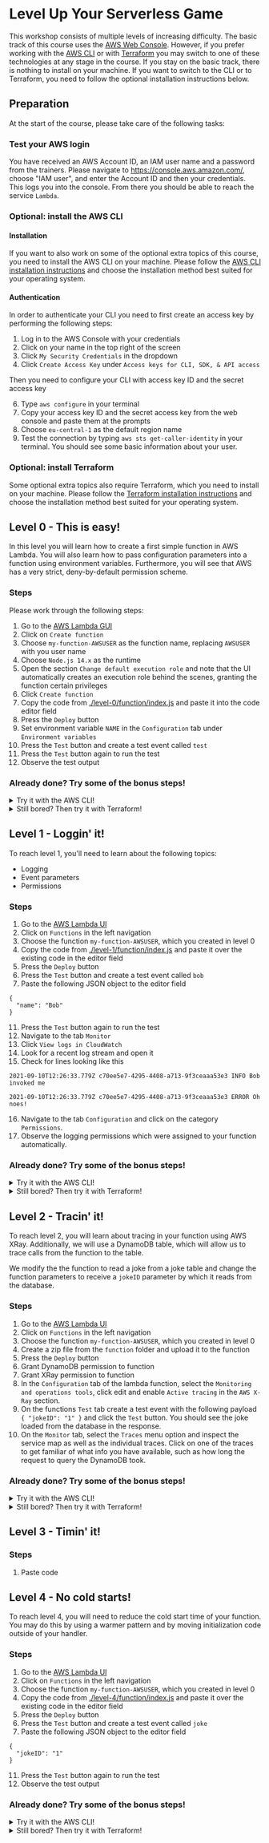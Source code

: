 # Level Up Your Serverless Game

This workshop consists of multiple levels of increasing difficulty. The basic track of this course uses the [AWS Web Console](https://console.aws.amazon.com/). However, if you prefer working with the [AWS CLI](https://aws.amazon.com/cli/) or with [Terraform](https://www.terraform.io/) you may switch to one of these technologies at any stage in the course. If you stay on the basic track, there is nothing to install on your machine. If you want to switch to the CLI or to Terraform, you need to follow the optional installation instructions below.

## Preparation

At the start of the course, please take care of the following tasks:

### Test your AWS login

You have received an AWS Account ID, an IAM user name and a password from the trainers. Please navigate to <https://console.aws.amazon.com/>, choose "IAM user", and enter the Account ID and then your credentials. This logs you into the console. From there you should be able to reach the service `Lambda`.

### Optional: install the AWS CLI

#### Installation

If you want to also work on some of the optional extra topics of this course, you need to install the AWS CLI on your machine. Please follow the [AWS CLI installation instructions](https://docs.aws.amazon.com/cli/latest/userguide/cli-chap-install.html) and choose the installation method best suited for your operating system.

#### Authentication

In order to authenticate your CLI you need to first create an access key by performing the following steps:

1. Log in to the AWS Console with your credentials
2. Click on your name in the top right of the screen
3. Click `My Security Credentials` in the dropdown
4. Click `Create Access Key` under `Access keys for CLI, SDK, & API access`

Then you need to configure your CLI with access key ID and the secret access key

6. Type `aws configure` in your terminal
7. Copy your access key ID and the secret access key from the web console and paste them at the prompts
8. Choose `eu-central-1` as the default region name
9. Test the connection by typing `aws sts get-caller-identity` in your terminal. You should see some basic information about your user.

### Optional: install Terraform

Some optional extra topics also require Terraform, which you need to install on your machine. Please follow the [Terraform installation instructions](https://learn.hashicorp.com/tutorials/terraform/install-cli) and choose the installation method best suited for your operating system.

## Level 0 - This is easy!

In this level you will learn how to create a first simple function in AWS Lambda. You will also learn how to pass configuration parameters into a function using environment variables. Furthermore, you will see that AWS has a very strict, deny-by-default permission scheme.

### Steps

Please work through the following steps:

1. Go to the [AWS Lambda GUI](https://console.aws.amazon.com/lambda)
1. Click on `Create function`
1. Choose `my-function-AWSUSER` as the function name, replacing `AWSUSER` with you user name
1. Choose `Node.js 14.x` as the runtime
1. Open the section `Change default execution role` and note that the UI automatically creates an execution role behind the scenes, granting the function certain privileges
1. Click `Create function`
1. Copy the code from [./level-0/function/index.js](https://github.com/bespinian/serverless-workshop/blob/main/level-0/function/index.js) and paste it into the code editor field
1. Press the `Deploy` button
1. Set environment variable `NAME` in the `Configuration` tab under `Environment variables`
1. Press the `Test` button and create a test event called `test`
1. Press the `Test` button again to run the test
1. Observe the test output

### Already done? Try some of the bonus steps!

<details>
  <summary>Try it with the AWS CLI!</summary>

1. Set the AWSUSER environment variable.

```
export AWSUSER=<your AWS username>
```

2. Create an execution role which will allow Lambda functions to access AWS resources:

```
aws iam create-role --role-name lambda-exec-"$AWSUSER" --assume-role-policy-document '{"Version": "2012-10-17","Statement": [{ "Effect": "Allow", "Principal": {"Service": "lambda.amazonaws.com"}, "Action": "sts:AssumeRole"}]}'
```

3. Grant certain permissions to your newly created role. The managed policy `AWSLambdaBasicExecutionRole` has the permissions needed to write logs to CloudWatch:

```
aws iam attach-role-policy --role-name lambda-exec-"$AWSUSER" --policy-arn arn:aws:iam::aws:policy/service-role/AWSLambdaBasicExecutionRole
```

4. Create a deployment package for your function:

```
zip -j function.zip level-0/function/index.js
```

5. Create the function:

Find out your Account ID by clicking your username in the top right corner.

```
export ACCOUNT_ID=<your account ID>

aws lambda create-function --function-name my-function-cli-"$AWSUSER" --zip-file fileb://function.zip --handler index.handler --runtime nodejs14.x --role arn:aws:iam::"$ACCOUNT_ID":role/lambda-exec-"$AWSUSER"
```

6. Set the `NAME` environment variable to your user name:

```
aws lambda update-function-configuration --function-name my-function-cli-"$AWSUSER" --environment "Variables={NAME='$AWSUSER'}"
```

7. Invoke the function:

```
aws lambda invoke --function-name my-function-cli-"$AWSUSER" out --log-type Tail
```

8. Invoke the function and decode the logs:

```
aws lambda invoke --function-name my-function-cli-"$AWSUSER" out --log-type Tail --query 'LogResult' --output text |  base64 -d
```

</details>

<details>
  <summary>Still bored? Then try it with Terraform!</summary>

1. Copy the Terraform module to a directory of your choice

```
export WORKDIR=<your work directory>
mkdir $WORKDIR
cp level-0/advanced/terraform/* $WORKDIR
cp -r level-0/function $WORKDIR
```

2. Navigate to the Terraform module in your work directory

```
cd $WORKDIR
```

3. Initialize the Terraform module

```
terraform init
```

4. Set your AWS user name as a environment variable for Terraform

```
export TF_VAR_aws_user=<your AWS user name>
```

5. Apply the Terraform module

```
terraform apply
```

6. Invoke the function

```
aws lambda invoke --function-name=$(terraform output -raw function_name) response.json
```

</details>

## Level 1 - Loggin' it!

To reach level 1, you'll need to learn about the following topics:

- Logging
- Event parameters
- Permissions

### Steps

1. Go to the [AWS Lambda UI](https://console.aws.amazon.com/lambda)
2. Click on `Functions` in the left navigation
3. Choose the function `my-function-AWSUSER`, which you created in level 0
4. Copy the code from [./level-1/function/index.js](https://github.com/bespinian/serverless-workshop/blob/main/level-1/function/index.js) and paste it over the existing code in the editor field
5. Press the `Deploy` button
6. Press the `Test` button and create a test event called `bob`
7. Paste the following JSON object to the editor field

```
{
  "name": "Bob"
}
```

11. Press the `Test` button again to run the test
12. Navigate to the tab `Monitor`
13. Click `View logs in CloudWatch`
14. Look for a recent log stream and open it
15. Check for lines looking like this

```
2021-09-10T12:26:33.779Z c70ee5e7-4295-4408-a713-9f3ceaaa53e3 INFO Bob invoked me

2021-09-10T12:26:33.779Z c70ee5e7-4295-4408-a713-9f3ceaaa53e3 ERROR Oh noes!
```

16. Navigate to the tab `Configuration` and click on the category `Permissions`.
17. Observe the logging permissions which were assigned to your function automatically.

### Already done? Try some of the bonus steps!

<details>
  <summary>Try it with the AWS CLI!</summary>

1. Make sure the AWSUSER and ACCOUNT_ID environment variables are still set.

```
export AWSUSER=<your AWS username>

export ACCOUNT_ID=<your account ID>
```

2. Create a deployment package for your new function:

```
zip -j function.zip level-1/function/index.js
```

5. Update the function with the new code:

```
aws lambda update-function-code --function-name my-function-cli-"$AWSUSER" --zip-file fileb://function.zip
```

6. Invoke the function with a test event:

```
aws lambda invoke --function-name my-function-cli-"$AWSUSER" --cli-binary-format raw-in-base64-out --payload '{ "name": "Bob" }' out --log-type Tail
```

7. Find the latest log stream for your function in CloudWatch:

```
aws logs describe-log-streams --log-group-name=/aws/lambda/my-function-cli-"$AWSUSER"
```

8. Inspect the log events of the log stream. You might have to escape some characters in the value passed in `--log-stream-name`

```
aws logs get-log-events --log-group-name=/aws/lambda/my-function-cli-"$AWSUSER" --log-stream-name=<name of latest log stream>
```

</details>

<details>
  <summary>Still bored? Then try it with Terraform!</summary>

1. Make sure your work directory and user variables are still set

```
export WORKDIR=<your work directory>
export TF_VAR_aws_user=<your AWS user name>
```

2. Navigate to the Terraform module

```
cp -r level-1/function $WORKDIR
```

4. Apply the Terraform module again

```
terraform apply
```

5. Invoke the function with a test event:

```
aws lambda invoke --function-name my-function-cli-"$AWSUSER" --cli-binary-format raw-in-base64-out --payload '{ "name": "Bob" }' out --log-type Tail
```

6. Find the latest log stream for your function in CloudWatch:

```
aws logs describe-log-streams --log-group-name=/aws/lambda/my-function-cli-"$AWSUSER"
```

7. Inspect the log events of the log stream:

```
aws logs get-log-events --log-group-name=/aws/lambda/my-function-cli-"$AWSUSER" --log-stream-name=<name of latest log stream>
```

</details>

## Level 2 - Tracin' it!

To reach level 2, you will learn about tracing in your function using AWS XRay.
Additionally, we will use a DynamoDB table, which will allow us to trace calls from the function to the table.

We modify the the function to read a joke from a joke table and change the function parameters to receive a `jokeID` parameter by which it reads from the database.

### Steps

1. Go to the [AWS Lambda UI](https://console.aws.amazon.com/lambda)
1. Click on `Functions` in the left navigation
1. Choose the function `my-function-AWSUSER`, which you created in level 0
1. Create a zip file from the `function` folder and upload it to the function
1. Press the `Deploy` button
1. Grant DynamoDB permission to function
1. Grant XRay permission to function
1. In the `Configuration` tab of the lambda function, select the `Monitoring and operations tools`, click edit and enable `Active tracing` in the `AWS X-Ray` section.
1. On the functions `Test` tab create a test event with the following payload `{ "jokeID": "1" }` and click the `Test` button. You should see the joke loaded from the database in the response.
1. On the `Monitor` tab, select the `Traces` menu option and inspect the service map as well as the individual traces. Click on one of the traces to get familiar of what info you have available, such as how long the request to query the DynamoDB took.

### Already done? Try some of the bonus steps!

<details>
  <summary>Try it with the AWS CLI!</summary>

1. Make sure the AWSUSER and ACCOUNT_ID environment variables are still set.

```
export AWSUSER=<your AWS username>

export ACCOUNT_ID=<your account ID>
```

2. Create a deployment package for your new function:

```
zip -j function.zip level-1/function/index.js
```

5. Update the function with the new code:

```
aws lambda update-function-code --function-name my-function-cli-"$AWSUSER" --zip-file fileb://function.zip
```

6. Invoke the function with a test event:

```
aws lambda invoke --function-name my-function-cli-"$AWSUSER" out --payload '{ "jokeID": "1" }' --log-type Tail --query 'LogResult' --output text |  base64 -d
```

7. Inspect the traces that have been created during the last 20 minutes:

```
aws xray get-service-graph --start-time $(($(date +"%s") -1200)) --end-time $(date +"%s")
```

</details>

<details>
  <summary>Still bored? Then try it with Terraform!</summary>

1. Make sure your work directory and user variables are still set

```
export WORKDIR=<your work directory>
export TF_VAR_aws_user=<your AWS user name>
```

2. Navigate to the Terraform module

```
cp -r level-1/function $WORKDIR
```

4. Apply the Terraform module again

```
terraform apply
```

5. Invoke the function with a test event:

```
aws lambda invoke --function-name my-function-terraform-"$TF_VAR_aws_user" out --payload '{ "jokeID": "1" }' --log-type Tail --query 'LogResult' --output text |  base64 -d
```

6. Inspect the traces that have been created during the last 20 minutes:

```
aws xray get-service-graph --start-time $(($(date +"%s") -1200)) --end-time $(date +"%s")
```

</details>

## Level 3 - Timin' it!

### Steps

1. Paste code

## Level 4 - No cold starts!

To reach level 4, you will need to reduce the cold start time of your function. You may do this by using a warmer pattern and by moving initialization code outside of your handler.

### Steps

1. Go to the [AWS Lambda UI](https://console.aws.amazon.com/lambda)
2. Click on `Functions` in the left navigation
3. Choose the function `my-function-AWSUSER`, which you created in level 0
4. Copy the code from [./level-4/function/index.js](https://github.com/bespinian/serverless-workshop/blob/main/level-4/function/index.js) and paste it over the existing code in the editor field
5. Press the `Deploy` button
6. Press the `Test` button and create a test event called `joke`
7. Paste the following JSON object to the editor field

```
{
  "jokeID": "1"
}
```

11. Press the `Test` button again to run the test
12. Observe the test output

### Already done? Try some of the bonus steps!

<details>
  <summary>Try it with the AWS CLI!</summary>

1. Make sure the AWSUSER and ACCOUNT_ID environment variables are still set.

```
export AWSUSER=<your AWS username>

export ACCOUNT_ID=<your account ID>
```

2. Create a deployment package for your new function:

```
zip -j function.zip level-4/function/index.js
```

5. Update the function with the new code:

```
aws lambda update-function-code --function-name my-function-cli-"$AWSUSER" --zip-file fileb://function.zip
```

6. Invoke the function with a test event:

```
aws lambda invoke --function-name my-function-cli-"$AWSUSER" --cli-binary-format raw-in-base64-out --payload '{ "jokeID": "1" }' out --log-type Tail
```

</details>

<details>
  <summary>Still bored? Then try it with Terraform!</summary>

1. Make sure your work directory and user variables are still set

```
export WORKDIR=<your work directory>
export TF_VAR_aws_user=<your AWS user name>
```

2. Navigate to the Terraform module

```
cp -r level-4/function $WORKDIR
```

4. Apply the Terraform module again

```
terraform apply
```

5. Invoke the function with a test event:

```
aws lambda invoke --function-name my-function-cli-"$AWSUSER" --cli-binary-format raw-in-base64-out --payload '{ "jokeID": "1" }' out --log-type Tail
```

</details>
